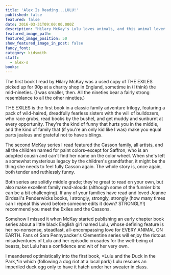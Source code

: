 ```yaml
---
title: 'Alex Is Reading...LULU!'
published: false
featured: false
date: 2016-03-31T09:00:00.000Z
description: "Hilary McKay's Lulu loves animals, and this animal lover loves Lulu."
featured_image_path:
featured_image_position: 50
show_featured_image_in_post: false
fancy_font:
category: kidsmith
staff:
  - alex-s
books:
---
```



The first book I read by Hilary McKay was a used copy of THE EXILES picked up for 90p at a charity shop in England, sometime in (I think) the mid-nineties. (I was smaller, then. All the nineties bear a fairly strong resemblance to all the other nineties.)

THE EXILES is the first book in a classic family adventure trilogy, featuring a pack of wild-haired, dreadfully fearless sisters with the will of bulldozers, who race grubs, read books by the bushel, and get muddy and sunburnt at every opportunity. They're the kind of funny that hurts you in the middle, and the kind of family that (if you're an only kid like I was) make you equal parts jealous and grateful not to have siblings.

The second McKay series I read featured the Casson family, all artists, and all the children named for paint colors–except for Saffron, who is an adopted cousin and can't find her name on the color wheel. When she's left a somewhat mysterious legacy by the children's grandfather, it might be the thing she needs to feel fully Casson again. The whole story is, once again, both tender and ruthlessly funny.

Both series are solidly middle grade; they're great to read on your own, but also make excellent family read-alouds (although some of the funnier bits can be a bit challenging). If any of your families have read and loved Jeanne Birdsall's Penderwicks books, I strongly, strongly, strongly (how many times can I repeat this word before someone edits it down? STRONGLY!) recommend you meet the Exiles and the Cassons.

Somehow I missed it when McKay started publishing an early chapter book series about a little black English girl named Lulu, whose defining feature is her no-nonsense, steadfast, all-encompassing love for EVERY ANIMAL ON EARTH. Fans of Sara Pennypacker's Clementine series will enjoy the riotous misadventures of Lulu and her episodic crusades for the well-being of beasts, but Lulu has a confidence and wit of her very own.

I meandered optimistically into the first book, *Lulu and the Duck in the Park,*in which (following a dog riot at a local park) Lulu rescues an imperiled duck egg only to have it hatch under her sweater in class.